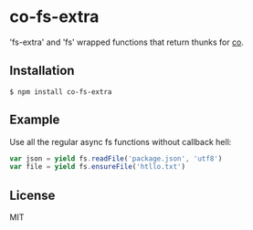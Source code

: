 
# co-fs-extra

  'fs-extra' and 'fs' wrapped functions that return thunks for [co](https://github.com/visionmedia/co).

## Installation

```
$ npm install co-fs-extra
```

## Example

 Use all the regular async fs functions without callback hell:

```js
var json = yield fs.readFile('package.json', 'utf8')
var file = yield fs.ensureFile('htllo.txt')
```

## License

  MIT